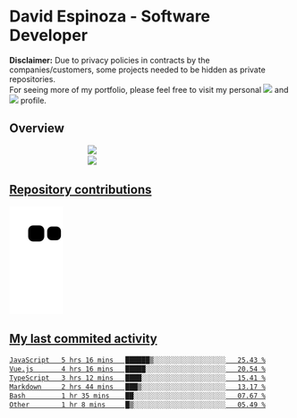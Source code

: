 # David Espinoza - Software Developer
<div id="links">
  <p>
    <strong>Disclaimer:</strong> Due to privacy policies in contracts by the companies/customers, some projects needed to be hidden as private repositories. <br />
For seeing more of my portfolio, please feel free to visit my personal <a href="https://davidespinoza.dev" target="_blank"><img src="https://img.shields.io/badge/website-000000?style=for-the-badge&logo=About.me&logoColor=white" target="_blank"></a> and <a href="https://www.linkedin.com/in/despinozap" target="_blank"><img src="https://img.shields.io/badge/LinkedIn-0077B5?style=for-the-badge&logo=linkedin&logoColor=white" target="_blank"></a> profile.
  </p>
</div>

## Overview

<div id="stats">
  <a href="https://github.com/despinozap">
  <img height="180em" style="margin: 0em 10em;" src="https://github-readme-stats.vercel.app/api?username=despinozap&show_icons=true&include_all_commits=true&count_private=true&theme=default"/>
  <img height="180em" style="margin: 0em 10em;" src="https://github-readme-stats.vercel.app/api/top-langs/?username=despinozap&layout=compact&langs_count=7&theme=default"/>
</div>
 
## Repository contributions
<div id="snake"> 

  ![Snake animation](https://github.com/despinozap/despinozap/blob/output/github-contribution-grid-snake.svg)
</div>

## My last commited activity
<!--START_SECTION:waka-->

```text
JavaScript   5 hrs 16 mins   ██████▒░░░░░░░░░░░░░░░░░░   25.43 %
Vue.js       4 hrs 16 mins   █████░░░░░░░░░░░░░░░░░░░░   20.54 %
TypeScript   3 hrs 12 mins   ████░░░░░░░░░░░░░░░░░░░░░   15.41 %
Markdown     2 hrs 44 mins   ███▒░░░░░░░░░░░░░░░░░░░░░   13.17 %
Bash         1 hr 35 mins    ██░░░░░░░░░░░░░░░░░░░░░░░   07.67 %
Other        1 hr 8 mins     █▒░░░░░░░░░░░░░░░░░░░░░░░   05.49 %
```

<!--END_SECTION:waka-->
